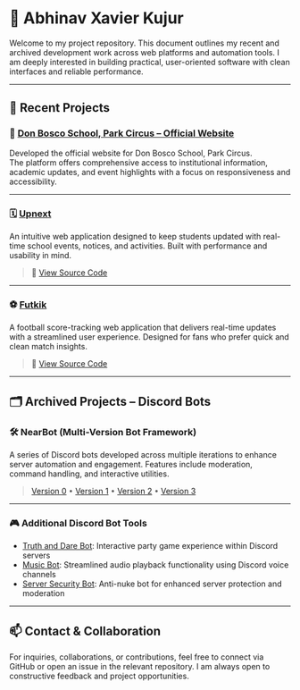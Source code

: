 # 🧩 Abhinav Xavier Kujur

Welcome to my project repository. This document outlines my recent and archived development work across web platforms and automation tools. I am deeply interested in building practical, user-oriented software with clean interfaces and reliable performance.

---

## 🔧 Recent Projects

### 📘 [Don Bosco School, Park Circus – Official Website](https://www.donboscoparkcircus.org)  
Developed the official website for Don Bosco School, Park Circus.  
The platform offers comprehensive access to institutional information, academic updates, and event highlights with a focus on responsiveness and accessibility.

---

### 🗓️ [Upnext](https://upnext0.vercel.app)  
An intuitive web application designed to keep students updated with real-time school events, notices, and activities. Built with performance and usability in mind.  
> 🔗 [View Source Code](https://github.com/abhinavxk0/upnext)

---

### ⚽ [Futkik](https://futkik.vercel.app)  
A football score-tracking web application that delivers real-time updates with a streamlined user experience. Designed for fans who prefer quick and clean match insights.  
> 🔗 [View Source Code](https://github.com/abhinavxk0/twelfthman)

---

## 🗂️ Archived Projects – Discord Bots

### 🛠️ NearBot (Multi-Version Bot Framework)  
A series of Discord bots developed across multiple iterations to enhance server automation and engagement. Features include moderation, command handling, and interactive utilities.  
> [Version 0](https://github.com/abhinavxk0/nearbeta0) • [Version 1](https://github.com/abhinavxk0/nearbeta1) • [Version 2](https://github.com/abhinavxk0/nearbot2) • [Version 3](https://github.com/abhinavxk0/nearbot)

---

### 🎮 Additional Discord Bot Tools  
- [Truth and Dare Bot](https://github.com/abhinavxk0/truth-and-dare): Interactive party game experience within Discord servers  
- [Music Bot](https://github.com/abhinavxk0/musicbot): Streamlined audio playback functionality using Discord voice channels  
- [Server Security Bot](https://github.com/abhinavxk0/antinuke): Anti-nuke bot for enhanced server protection and moderation

---

## 📫 Contact & Collaboration  
For inquiries, collaborations, or contributions, feel free to connect via GitHub or open an issue in the relevant repository. I am always open to constructive feedback and project opportunities.

